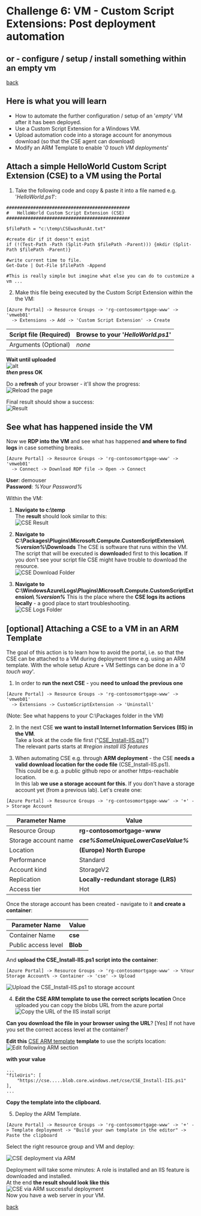 # Challenge 6: VM - Custom Script Extensions: Post deployment automation
## or - configure / setup / install something within an empty vm ##  

[back](../../README.md)  

## Here is what you will learn ##
- How to automate the further configuration / setup of an '_empty_' VM after it has been deployed.
- Use a Custom Script Extension for a Windows VM.
- Upload automation code into a storage account for anonymous download (so that the CSE agent can download)
- Modify an ARM Template to enable '_0 touch VM deployments_'

## Attach a simple HelloWorld Custom Script Extension (CSE) to a VM using the Portal ##
1. Take the following code and copy & paste it into a file named e.g. '_HelloWorld.ps1_':

```
##############################################
#   HelloWorld Custom Script Extension (CSE)
##############################################

$filePath = "c:\temp\CSEwasRunAt.txt"

#create dir if it doesn't exist
if (!(Test-Path -Path (Split-Path $filePath -Parent))) {mkdir (Split-Path $filePath -Parent)}

#write current time to file.
Get-Date | Out-File $filePath -Append

#This is really simple but imagine what else you can do to customize a vm ...

```

2. Make this file being executed by the Custom Script Extension within the the VM:
```
[Azure Portal] -> Resource Groups -> 'rg-contosomortgage-www' -> 'vmweb01'
  -> Extensions -> Add -> 'Custom Script Extension' -> Create
```
  
| Script file (Required) |  Browse to your '_HelloWorld.ps1_'  |
|---|---|
| Arguments (Optional) |  _none_  |  
  
**Wait until uploaded**  
![alt](AddCSE-HelloWorldToVM.PNG)  
**_then_ press OK**  


Do a **refresh** of your browser - it'll show the progress:  
![Reload the page](AddCSE-HelloWorldToVM2.PNG)
  
Final result should show a success:  
![Result](AddCSE-HelloWorldToVM3.PNG)

## See what has happened inside the VM
Now we **RDP into the VM** and see what has happened **and where to find logs** in case something breaks.
```
[Azure Portal] -> Resource Groups -> 'rg-contosomortgage-www' -> 'vmweb01'
  -> Connect -> Download RDP file -> Open -> Connect
```
**User**: demouser  
**Password**: _%Your Password%_  
  
Within the VM:
1. **Navigate to c:\temp**  
The **result** should look similar to this:  
![CSE Result](AddCSE-HelloWorldToVM4Result.PNG)

2. **Navigate to C:\Packages\Plugins\Microsoft.Compute.CustomScriptExtension\ _%version%_\Downloads**
The CSE is software that runs within the VM. The script that will be executed is **download**ed first to this **location**. If you don't see your script file CSE might have trouble to download the resource.  
![CSE Download Folder](AddCSE-HelloWorldToVM5DownloadFolder.PNG)  

3. **Navigate to C:\WindowsAzure\Logs\Plugins\Microsoft.Compute.CustomScriptExtension\ _%version%_**
This is the place where the **CSE logs its actions locally** - a good place to start troubleshooting.  
![CSE Logs Folder](AddCSE-HelloWorldToVM6LogsFolder.PNG)

## [optional] Attaching a CSE to a VM in an ARM Template ##
The goal of this action is to learn how to avoid the portal, i.e. so that the CSE can be attached to a VM during deployment time e.g. using an ARM template. With the whole setup Azure + VM Settings can be done in a '_0 touch way_'.

1. In order to **run the next CSE** - you **need to unload the previous one**
```
[Azure Portal] -> Resource Groups -> 'rg-contosomortgage-www' -> 'vmweb01'
  -> Extensions -> CustomScriptExtension -> 'Uninstall'
```
(Note: See what happens to your C:\Packages folder in the VM)

2. In the next CSE **we want to install Internet Information Services (IIS) in the VM**.  
Take a look at the code file first ("[CSE_Install-IIS.ps1](CSE_Install-IIS.ps1)")  
The relevant parts starts at _#region install IIS features_

3. When automating CSE e.g. through **ARM deployment** - the CSE **needs a valid download location for the code file** (CSE_Install-IIS.ps1).  
This could be e.g. a public github repo or another https-reachable location.  
In this lab **we use a storage account for this**.
If you don't have a storage account yet (from a previous lab). Let's create one:  
```
[Azure Portal] -> Resource Groups -> 'rg-contosomortgage-www' -> '+' -> Storage Account 
```  
| Parameter Name | Value  |
|---|---|
| Resource Group  |  **rg-contosomortgage-www** |
| Storage account name  |  **_cse%SomeUniqueLowerCaseValue%_** |
| Location  |  **(Europe) North Europe** |
| Performance  |  Standard |
| Account kind  |  StorageV2 |
| Replication  |  **Locally-redundant storage (LRS)** |
| Access tier  | Hot |
  
Once the storage account has been created - navigate to it **and create a container**:  

| Parameter Name | Value  |
|---|---|
| Container Name  |  **cse** |
| Public access level  |  **Blob** |

And **upload the CSE_Install-IIS.ps1 script into the container**:
```
[Azure Portal] -> Resource Groups -> 'rg-contosomortgage-www' -> %Your Storage Account% -> Container -> 'cse' -> Upload
```
![Upload the CSE_Install-IIS.ps1 to storage account](saUploadCSE1.PNG)
  
4. **Edit the CSE ARM template to use the correct scripts location**
Once uploaded you can copy the blobs URL from the azure portal  
![Copy the URL of the IIS install script](saUploadCSE2.PNG)

**Can you download the file in your browser using the URL**? [Yes] If not have you set the correct access level at the container?

**Edit this** [CSE ARM template](ARMCSE.json) **template** to use the scripts location: 
![Edit following ARM section](ModifyARM.PNG)  

**with your value**
```
...
"fileUris": [
    "https://cse.....blob.core.windows.net/cse/CSE_Install-IIS.ps1"
],
...
```
**Copy the template into the clipboard.**

5. Deploy the ARM Template.
```
[Azure Portal] -> Resource Groups -> 'rg-contosomortgage-www' -> '+' -> Template deployment -> "Build your own template in the editor" -> Paste the clipboard
```
Select the right resource group and VM and deploy:

![CSE deployment via ARM](ModifyARMDeployment.PNG)  

Deployment will take some minutes: A role is installed and an IIS feature is downloaded and installed.  
At the end **the result should look like this**  
![CSE via ARM successful deployment](ModifyARMSuccessfulDeployment.PNG)  
Now you have a web server in your VM.  

[back](../../README.md) 
